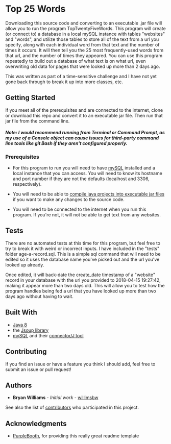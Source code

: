 # Top 25 Words

Downloading this source code and converting to an executable .jar file will allow you to run the program TopTwentyFiveWords. This program will create (or connect to) a database in a local mySQL instance with tables "websites" and "words", and utilize those tables to store all of the text from a url you specify, along with each individual word from that text and the number of times it occurs. It will then tell you the 25 most frequently-used words from that url, and the number of times they appeared. You can use this program repeatedly to build out a database of what text is on what url, even overwriting old data for pages that were looked up more than 2 days ago.

This was written as part of a time-sensitive challenge and I have not yet gone back through to break it up into more classes, etc.

## Getting Started

If you meet all of the prerequisites and are connected to the internet, clone or download this repo and convert it to an executable jar file. Then run that jar file from the command line.

##### *Note: I would recommend running from Terminal or Command Prompt, as my use of a Console object can cause issues for third-party command line tools like git Bash if they aren't configured properly.*

### Prerequisites

* For this program to run you will need to have [mySQL](https://dev.mysql.com/downloads/windows/installer/5.7.html) installed and a local instance that you can access. You will need to know its hostname and port number if they are not the defaults (localhost and 3306, respectively).

* You will need to be able to [compile java projects into executable jar files](https://www.eclipse.org/downloads/packages/eclipse-ide-java-developers/oxygen3a) if you want to make any changes to the source code.

* You will need to be connected to the internet when you run this program. If you're not, it will not be able to get text from any websites.

## Tests

There are no automated tests at this time for this program, but feel free to try to break it with weird or incorrect inputs. I have included in the "tests" folder age-a-record.sql. This is a simple sql command that will need to be edited so it uses the database name you've picked out and the url you've looked up already.

Once edited, it will back-date the create_date timestamp of a "website" record in your database with the url you provided to 2018-04-15 19:27:42, making it appear more than two days old. This will allow you to test how the program handles being fed a url that you have looked up more than two days ago without having to wait.

## Built With

* [Java 8](http://www.oracle.com/technetwork/java/javase/overview/java8-2100321.html)
* the [Jsoup library](https://jsoup.org/download)
* [mySQL](https://www.mysql.com/) and their [connector/J tool](https://dev.mysql.com/downloads/connector/j/5.1.html)

## Contributing

If you find an issue or have a feature you think I should add, feel free to submit an issue or pull request!

## Authors

* **Bryan Williams** - *Initial work* - [willimsbw](https://github.com/willimsbw)

See also the list of [contributors](https://github.com/willimsbw/movie-website/graphs/contributors)
who participated in this project.

## Acknowledgments

* [PurpleBooth](https://gist.github.com/PurpleBooth/109311bb0361f32d87a2), for providing this really great readme template
